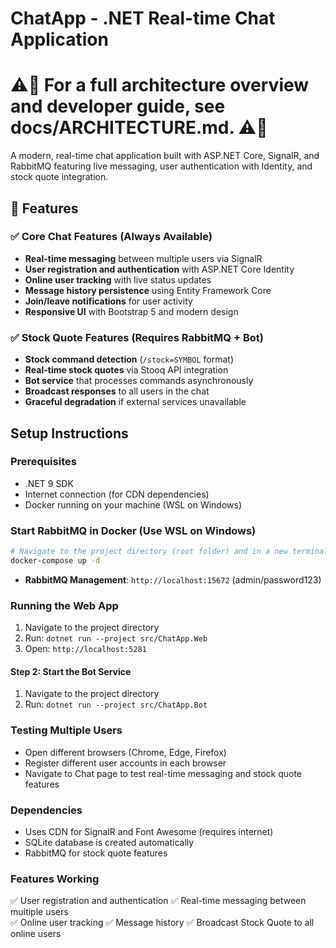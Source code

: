 # ChatApp - .NET Real-time Chat Application

# ⚠️📌 For a full architecture overview and developer guide, see docs/ARCHITECTURE.md. ⚠️📌

A modern, real-time chat application built with ASP.NET Core, SignalR, and RabbitMQ featuring live messaging, user authentication with Identity, and stock quote integration.

## 🚀 Features

### ✅ Core Chat Features (Always Available)
- **Real-time messaging** between multiple users via SignalR
- **User registration and authentication** with ASP.NET Core Identity
- **Online user tracking** with live status updates
- **Message history persistence** using Entity Framework Core
- **Join/leave notifications** for user activity
- **Responsive UI** with Bootstrap 5 and modern design

### ✅ Stock Quote Features (Requires RabbitMQ + Bot)
- **Stock command detection** (`/stock=SYMBOL` format)
- **Real-time stock quotes** via Stooq API integration
- **Bot service** that processes commands asynchronously
- **Broadcast responses** to all users in the chat
- **Graceful degradation** if external services unavailable

## Setup Instructions

### Prerequisites
- .NET 9 SDK
- Internet connection (for CDN dependencies)
- Docker running on your machine (WSL on Windows)

### Start RabbitMQ in Docker (Use WSL on Windows)
```bash
# Navigate to the project directory (root folder) and in a new terminal run:
docker-compose up -d
```
- **RabbitMQ Management**: `http://localhost:15672` (admin/password123)

### Running the Web App
1. Navigate to the project directory
2. Run: `dotnet run --project src/ChatApp.Web`
3. Open: `http://localhost:5281`

#### Step 2: Start the Bot Service
1. Navigate to the project directory
2. Run: `dotnet run --project src/ChatApp.Bot`

### Testing Multiple Users
- Open different browsers (Chrome, Edge, Firefox)
- Register different user accounts in each browser
- Navigate to Chat page to test real-time messaging and stock quote features

### Dependencies
- Uses CDN for SignalR and Font Awesome (requires internet)
- SQLite database is created automatically
- RabbitMQ for stock quote features

### Features Working
✅ User registration and authentication
✅ Real-time messaging between multiple users  
✅ Online user tracking
✅ Message history
✅ Broadcast Stock Quote to all online users
